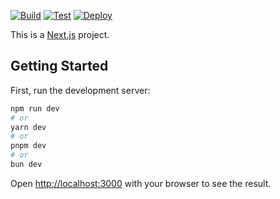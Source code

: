 [![Build](https://github.com/YiweiShen/linear-mock/actions/workflows/build.yml/badge.svg)](https://github.com/YiweiShen/linear-mock/actions/workflows/build.yml) [![Test](https://github.com/YiweiShen/linear-mock/actions/workflows/test.yml/badge.svg)](https://github.com/YiweiShen/linear-mock/actions/workflows/test.yml) [![Deploy](https://github.com/YiweiShen/linear-mock/actions/workflows/deploy.yml/badge.svg)](https://github.com/YiweiShen/linear-mock/actions/workflows/deploy.yml)

This is a [Next.js](https://nextjs.org/) project.

## Getting Started

First, run the development server:

```bash
npm run dev
# or
yarn dev
# or
pnpm dev
# or
bun dev
```

Open [http://localhost:3000](http://localhost:3000) with your browser to see the result.
